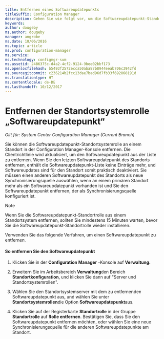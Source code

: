 ```yaml
---
title: Entfernen eines Softwareupdatepunkts
titleSuffix: Configuration Manager
description: Gehen Sie wie folgt vor, um die Softwareupdatepunkt-Standortsystemrolle an einem Standort in der Configuration Manager-Konsole zu entfernen.
keywords: 
author: dougeby
ms.author: dougeby
manager: angrobe
ms.date: 10/06/2016
ms.topic: article
ms.prod: configuration-manager
ms.service: 
ms.technology: configmgr-sum
ms.assetid: 2486375c-d4a2-4cf2-9124-9bee02bbf173
ms.openlocfilehash: b5493f2572ecca50aba87b8944eeab706c3942fd
ms.sourcegitcommit: c236214b2fcc13dae7bad96d7fb33f692868191d
ms.translationtype: HT
ms.contentlocale: de-DE
ms.lasthandoff: 10/12/2017
---
```

#  <a name="BKMK_RemoveSUP"></a> Entfernen der Standortsystemrolle „Softwareupdatepunkt“  

*Gilt für: System Center Configuration Manager (Current Branch)*

Sie können die Softwareupdatepunkt-Standortsystemrolle an einem Standort in der Configuration Manager-Konsole entfernen. Die Clientrichtlinie wird aktualisiert, um den Softwareupdatepunkt aus der Liste zu entfernen. Wenn Sie den letzten Softwareupdatepunkt des Standorts entfernen, enthält die Softwareupdatepunkt-Liste keine Einträge mehr, und Softwareupdates sind für den Standort somit praktisch deaktiviert. Sie müssen einen anderen Softwareupdatepunkt des Standorts als neue Synchronisierungsquelle auswählen, wenn an einem primären Standort mehr als ein Softwareupdatepunkt vorhanden ist und Sie den Softwareupdatepunkt entfernen, der als Synchronisierungsquelle konfiguriert ist.  

> [!NOTE]  
>  Wenn Sie die Softwareupdatepunkt-Standortrolle aus einem Standortsystem entfernen, sollten Sie mindestens 15 Minuten warten, bevor Sie die Softwareupdatepunkt-Standortrolle wieder installieren.  

 Verwenden Sie das folgende Verfahren, um einen Softwareupdatepunkt zu entfernen.  

#### <a name="to-remove-the-software-update-point"></a>So entfernen Sie den Softwareupdatepunkt  

1.  Klicken Sie in der **Configuration Manager** -Konsole auf **Verwaltung**.  

2.  Erweitern Sie im Arbeitsbereich **Verwaltung**den Bereich **Standortkonfiguration**, und klicken Sie dann auf "Server und Standortsystemrollen".  

3.  Wählen Sie den Standortsystemserver mit dem zu entfernenden Softwareupdatepunkt aus, und wählen Sie unter **Standortsystemrollen**die Option **Softwareupdatepunkt**aus.  

4.  Klicken Sie auf der Registerkarte **Standortrolle** in der Gruppe **Standortrolle** auf **Rolle entfernen**. Bestätigen Sie, dass Sie den Softwareupdatepunkt entfernen möchten, oder wählen Sie eine neue Synchronisierungsquelle für die anderen Softwareupdatepunkte am Standort.  
